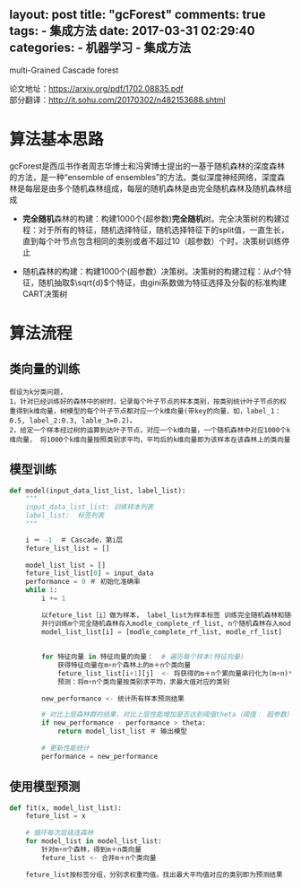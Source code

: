 layout: post
title: "gcForest"
comments: true
tags:
	- 集成方法
date:  2017-03-31 02:29:40
categories:
    - 机器学习
    - 集成方法
---

multi-Grained Cascade forest  

论文地址：<https://arxiv.org/pdf/1702.08835.pdf>  
部分翻译：<http://it.sohu.com/20170302/n482153688.shtml>

# 算法基本思路  
gcForest是西瓜书作者周志华博士和冯霁博士提出的一基于随机森林的深度森林的方法，是一种“ensemble of ensembles”的方法。类似深度神经网络，深度森林是每层是由多个随机森林组成，每层的随机森林是由完全随机森林及随机森林组成  

- **完全随机**森林的构建：构建1000个(超参数)**完全随机**树。完全决策树的构建过程：对于所有的特征，随机选择特征，随机选择特征下的split值，一直生长，直到每个叶节点包含相同的类别或者不超过10（超参数）个时，决策树训练停止

- 随机森林的构建：构建1000个(超参数）决策树。决策树的构建过程：从$d$个特征，随机抽取$\sqrt{d}$个特证，由gini系数做为特征选择及分裂的标准构建CART决策树
 
# 算法流程  
## 类向量的训练
```
假设为k分类问题， 
1，针对已经训练好的森林中的树时，记录每个叶子节点的样本类别，按类别统计叶子节点的权重得到k维向量，树模型的每个叶子节点都对应一个k维向量(带key的向量，如，label_1：0.5, label_2:0.3, lable_3=0.2)。
2，给定一个样本经过树的运算到达叶子节点，对应一个k维向量，一个随机森林中对应1000个k维向量， 将1000个k维向量按照类别求平均，平均后的k维向量即为该样本在该森林上的类向量
```
## 模型训练 
```python 
def model(input_data_list_list, label_list):
	"""
	input_data_list_list: 训练样本列表
	label_list:  标签列表
	"""

	i ＝ -1  ＃ Cascade，第i层  
	feture_list_list = []
	
	model_list_list = []
	feture_list_list[0] = input_data
	performance = 0 ＃ 初始化准确率
	while 1:
		i += 1
		
		以feture_list［i］做为样本， label_list为样本标签 训练完全随机森林和随机森林
		并行训练m个完全随机森林存入modle_complete_rf_list, n个随机森林存入modle_rf_list
		model_list_list[i] = [modle_complete_rf_list, modle_rf_list]
		
		
		for 特征向量 in 特征向量的向量：  # 遍历每个样本(特征向量)
			获得特征向量在m+n个森林上的m＋n个类向量
			feture_list_list[i+1][j]  <- 将获得的m＋n个累向量串行化为(m+n)* k个特征
			预测：将m+n个类向量按类别求平均，求最大值对应的类别
			
		new_performance <- 统计所有样本预测结果

		# 对比上层森林群的结果，对比上层性能增加是否达到阈值theta（阈值： 超参数）
		if new_performance - performance > theta:
			return model_list_list ＃ 输出模型
			
		# 更新性能统计
		performance = new_performance

```

## 使用模型预测
```python
def fit(x, model_list_list):
	feture_list = x
	
	# 循环每次层级连森林
	for model_list in model_list_list:
		针对m+n个森林，得到m＋n类向量
		feture_list <- 合并m＋n个类向量
	
	feture_list按标签分组，分别求权重均值。找出最大平均值对应的类别即为预测结果
```
	





